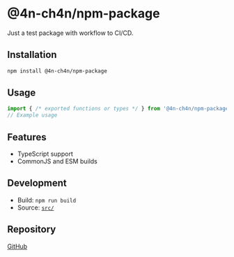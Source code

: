 # @4n-ch4n/npm-package

Just a test package with workflow to CI/CD.

## Installation

```sh
npm install @4n-ch4n/npm-package
```

## Usage

```ts
import { /* exported functions or types */ } from '@4n-ch4n/npm-package';
// Example usage
```

## Features
- TypeScript support
- CommonJS and ESM builds

## Development

- Build: `npm run build`
- Source: [`src/`](./src)

## Repository
[GitHub](https://github.com/4n-ch4n/npm-package)

